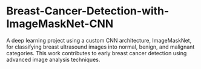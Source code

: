 # Breast-Cancer-Detection-with-ImageMaskNet-CNN
A deep learning project using a custom CNN architecture, ImageMaskNet, for classifying breast ultrasound images into normal, benign, and malignant categories. This work contributes to early breast cancer detection using advanced image analysis techniques.
